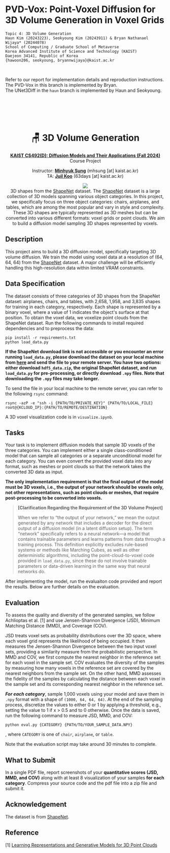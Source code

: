 # PVD-Vox: Point-Voxel Diffusion for 3D Volume Generation in Voxel Grids
```
Topic 4: 3D Volume Generation
Haun Kim (20243223), Seokyoung Kim (20243911) & Bryan Nathanael Wijaya* (20244078)
School of Computing / Graduate School of Metaverse
Korea Advanced Institute of Science and Technology (KAIST)
Daejeon 34141, Republic of Korea
{hawoon206, seokyoung, bryannwijaya}@kaist.ac.kr
```

<br>

Refer to our report for implementation details and reproduction instructions.  
The PVD-Vox in this branch is implemented by Bryan.  
The UNet3Diff in the `haun` branch is implemented by Haun and Seokyoung.  

<br>
<br>
<br>
<br>



<div align=center>
  <h1>
  🪑 3D Volume Generation
  </h1>
  <p>
    <a href=https://mhsung.github.io/kaist-cs492d-fall-2024/ target="_blank"><b>KAIST CS492(D): Diffusion Models and Their Applications (Fall 2024)</b></a><br>
    Course Project
  </p>
</div>

<div align=center>
  <p>
    Instructor: <a href=https://mhsung.github.io target="_blank"><b>Minhyuk Sung</b></a> (mhsung [at] kaist.ac.kr)<br>
    TA: <a href=https://63days.github.io/ target="_blank"><b>Juil Koo</b></a>  (63days [at] kaist.ac.kr)
  </p>
</div>

<div align=center>
   <img src="./assets/teaser.png">
   <figcaption>
	  3D shapes from the <a href=https://shapenet.org/ target="_blank">ShapeNet</a> dataset. The  <a href=https://shapenet.org/ target="_blank">ShapeNet</a> dataset is a large collection of 3D models spanning various object categories. In this project, we specifically focus on three object categories: chairs, airplanes, and tables, which are among the most popular and vary in style and complexity. These 3D shapes are typically represented as 3D meshes but can be converted into various different formats: voxel grids or point clouds. We aim to build a diffusion model sampling 3D shapes represented by voxels.
    </figcaption>
</div>

## Description
This project aims to build a 3D diffusion model, specifically targeting 3D volume diffusion. We train the model using voxel data at a resolution of (64, 64, 64) from the <a href=https://shapenet.org/ target="_blank">ShapeNet</a> dataset. A major challenge will be efficiently handling this high-resolution data within limited VRAM constraints.


## Data Specification
The dataset consists of three categories of 3D shapes from the ShapeNet dataset: airplanes, chairs, and tables, with 2,658, 1,958, and 3,835 shapes for training in each category, respectively. Each shape is represented by a binary voxel, where a value of 1 indicates the object's surface at that position. To obtain the voxel data, we voxelize point clouds from the ShapeNet dataset. Run the following commands to install required dependencies and to preprocess the data:

```
pip install -r requirements.txt
python load_data.py
```

__If the ShapeNet download link is not accessible or you encounter an error running `load_data.py`, please download the dataset on your local machine from [here](https://onedrive.live.com/?authkey=%21AFhw6N804-SPITU&id=0CE615B143FC4BDC%21188222&cid=0CE615B143FC4BDC) and send the file to your remote server. You have two options: either download `hdf5_data.zip`, the original ShapeNet dataset, and run `load_data.py` for pre-processing, or directly download `.npy` files. Note that downloading the `.npy` files may take longer.__ 

To send the file in your local machine to the remote server, you can refer to the following `rsync` command:
```
rsync -azP -e "ssh -i {PATH/TO/PRIVATE_KEY}" {PATH/TO/LOCAL_FILE} root@{KCLOUD_IP}:{PATH/TO/REMOTE/DESTINATION}
```

A 3D voxel visualization code is in `visualize.ipynb`.

## Tasks
Your task is to implement diffusion models that sample 3D voxels of the three categories. You can implement either a single class-conditioned model that can sample all categories or a separate unconditional model for each category. You can even convert the provided voxel data into any format, such as meshes or point clouds so that the network takes the converted 3D data as input. 

__The only implementation requirement is that the final output of the model must be 3D voxels, i.e., the output of your network should be voxels only, not other representations, such as point clouds or meshes, that require post-processing to be converted into voxels.__

>**[Clarification Regarding the Requirement of the 3D Volume Project]**
>
>When we refer to “the output of your network,” we mean the output generated by any network that includes a decoder for the direct output of a diffusion model (in a latent diffusion setup). The term “network” specifically refers to a neural network—a model that contains trainable parameters and learns patterns from data through a training process. This definition explicitly excludes rule-based systems or methods like Marching Cubes, as well as other deterministic algorithms, including the point-cloud-to-voxel code provided in `load_data.py`, since these do not involve trainable parameters or data-driven learning in the same way that neural networks do.


After implementing the model, run the evaluaiton code provided and report the results. Below are further details on the evaluation.


## Evaluation
To assess the quality and diversity of the generated samples, we follow Achlioptas et al. [1] and use Jensen-Shannon Divergence (JSD), Minimum Matching Distance (MMD), and Coverage (COV). 

JSD treats voxel sets as probability distributions over the 3D space, where each voxel grid represents the likelihood of being occupied. It then measures the Jensen-Shannon Divergence between the two input voxel sets, providing a similarity measure from the probabilistic perspective. In MMD and COV, we first compute the nearest neighbor in the reference set for each voxel in the sample set. COV evaluates the diversity of the samples by measuring how many voxels in the reference set are covered by the nearest neighbors from the sample set. On the other hand, MMD assesses the fidelity of the samples by calculating the distance between each voxel in the sample set and its corresponding nearest neighbor in the reference set.

__*For each category*__, sample 1,000 voxels using your model and save them in `.npy` format with a shape of `(1000, 64, 64, 64)`. At the end of the sampling process, discretize the values to either 0 or 1 by applying a threshold, e.g., setting the value to 1 if x > 0.5 and to 0 otherwise. Once the data is saved, run the following command to measure JSD, MMD, and COV:

```
python eval.py {CATEGORY} {PATH/TO/YOUR_SAMPLE_DATA.NPY}
```
, where `CATEGORY` is one of `chair`, `airplane`, or `table`.

Note that the evaluation script may take around 30 minutes to complete.


## What to Submit
In a single PDF file, report screenshots of your __quantitative scores (JSD, MMD, and COV)__ along with at least 8 visualization of your samples __for each category__.
Compress your source code and the pdf file into a zip file and submit it.

## Acknowledgement 
The dataset is from <a href=https://shapenet.org/ target="_blank">ShapeNet</a>.

## Reference
[1] [Learning Representations and Generative Models for 3D Point Clouds](https://arxiv.org/abs/1707.02392)